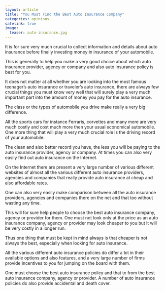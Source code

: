 ```yaml
---
layout: article
title: "You Must Find the Best Auto Insurance Company"
categories: opinions
safelink: true
image:
  teaser: auto-insurance.jpg
---
```


It is for sure very much crucial to collect information and details about auto insurance before finally investing money in insurance of your automobile. 

This is generally to help you make a very good choice about which auto insurance provider, agency or company and also auto insurance policy is best for you.

It does not matter at all whether you are looking into the most famous teenager’s auto insurance or traveler’s auto insurance, there are always few crucial things you must know very well that will surely play a very much important part into the amount of money you pay for the auto insurance. 

The class or the types of automobile you drive make really a very big difference. 

All the sports cars for instance Ferraris, corvettes and many more are very much costly and cost much more then your usual economical automobile. One more thing that will play a very much crucial role is the driving record of your automobile. 

The clean and also better record you have, the less you will be paying to the auto insurance provider, agency or company. At times you can also very easily find out auto insurance on the Internet. 

On the Internet there are present a very large number of various different websites of almost all the various different auto insurance providers, agencies and companies that really provide auto insurance at cheap and also affordable rates. 

One can also very easily make comparison between all the auto insurance providers, agencies and companies there on the net and that too without wasting any time. 

This will for sure help people to choose the best auto insurance company, agency or provider for them. One must not look only at the price as an auto insurance company, agency or provider may look cheaper to you but it will be very costly in a longer run. 

Thus one thing that must be kept in mind always is that cheaper is not always the best, especially when looking for auto insurance. 

All the various different auto insurance policies do differ a lot in their available options and also features, and a very large number of firms provide incentives to you for jumping on the board with them. 

One must choose the best auto insurance policy and that to from the best auto insurance company, agency or provider. A number of auto insurance policies do also provide accidental and death cover.
